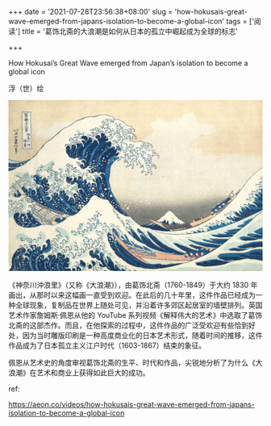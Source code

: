 +++
date = '2021-07-28T23:56:38+08:00'
slug = 'how-hokusais-great-wave-emerged-from-japans-isolation-to-become-a-global-icon'
tags = ['阅读']
title = '葛饰北斋的大浪潮是如何从日本的孤立中崛起成为全球的标志'

+++

How Hokusai’s Great Wave emerged from Japan’s isolation to become a global icon

浮（世）绘

![The Great Wave](/images/arts/the-great-wave.jpeg)

《神奈川沖浪里》（又称《大浪潮》），由葛饰北斋（1760-1849）于大约 1830 年画出，从那时以来这幅画一直受到欢迎。在此后的几十年里，这件作品已经成为一种全球现象，复制品在世界上随处可见，并沿着许多郊区起居室的墙壁排列。英国艺术作家詹姆斯·佩恩从他的 YouTube 系列视频《解释伟大的艺术》中选取了葛饰北斋的这部杰作。而且，在他探索的过程中，这件作品的广泛受欢迎有些恰到好处，因为当时雕版印刷是一种高度商业化的日本艺术形式，随着时间的推移，这件作品成为了日本孤立主义江户时代（1603-1867）结束的象征。

佩恩从艺术史的角度审视葛饰北斋的生平、时代和作品，尖锐地分析了为什么《大浪潮》在艺术和商业上获得如此巨大的成功。

ref:

<https://aeon.co/videos/how-hokusais-great-wave-emerged-from-japans-isolation-to-become-a-global-icon>
